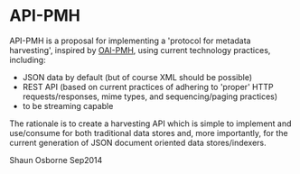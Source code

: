 # API-PMH

API-PMH is a proposal for implementing a 'protocol for metadata harvesting', inspired by [OAI-PMH](http://www.openarchives.org/pmh/), using current technology practices, including:

* JSON data by default (but of course XML should be possible)
* REST API (based on current practices of adhering to 'proper' HTTP requests/responses, mime types, and sequencing/paging practices)
* to be streaming capable

The rationale is to create a harvesting API which is simple to implement and use/consume for both traditional data stores and, more importantly, for the current generation of JSON document oriented data stores/indexers.   


Shaun Osborne
Sep2014
